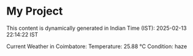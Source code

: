 # My Project

This content is dynamically generated in Indian Time (IST): 2025-02-13 22:14:22 IST


Current Weather in Coimbatore:
Temperature: 25.88 °C
Condition: haze
